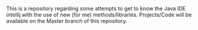 This is a repository regarding some attempts to get to know the Java IDE intellij with the use of new (for me) methods/libraries.
Projects/Code will be available on the Master branch of this repository.

